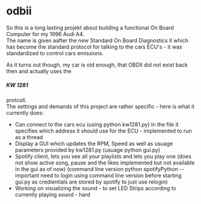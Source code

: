 # odbii

So this is a long lasting projekt about building a functional On Board Computer for my 1996 Audi A4.
<br>
The name is given aafter the new Standard On Board Diagnostics II which has become the standard protocol for talking to the cars ECU's - it was standardized to control cars emissions.<br>

As it turns out though, my car is old enough, that OBDII did not exist back then and actually uses the <h5>KW 1281</h5> protcoll.
<br>
The settings and demands of this project are rather specific - here is what it currently does:

<ul>
<li>Can connect to the cars ecu (using python kw1281.py) In the file it specifies which address it should use for the ECU - implemented to run as a thread</li>
<li>Display a GUI which updates the RPM, Speed as well as usuage parameters provided by kw1281.py (usuage python gui.py)</li>
<li>Spotify client, lets you see all your playlists and lets you play one (does not show active song, pause and the likes implemented but not available in the gui as of now) (command line version python spotifyPython -- important need to login using command line version before starting gui.py as credientials are stored by spotify to just use relogin)</li>
<li>Working on visualizing the sound - to set LED Strips according to currently playing sound - hard</li>
</ul>

